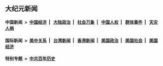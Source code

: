 ## 大纪元新闻

#### 中国新闻 &nbsp;>&nbsp; [中国经济](indexes/ncid283/README.md?06161245) &nbsp;| &nbsp; [大陆政治](indexes/ncid277/README.md?06161245) &nbsp;| &nbsp; [社会万象](indexes/ncid282/README.md?06161245) &nbsp;| &nbsp; [中国人权](indexes/ncid278/README.md?06161245) &nbsp;| &nbsp; [群体事件](indexes/ncid279/README.md?06161245) &nbsp;| &nbsp; [天灾人祸](indexes/ncid280/README.md?06161245)

#### 国际新闻 &nbsp;>&nbsp; [美中关系](indexes/nf1412576/README.md?06161245) &nbsp;| &nbsp; [台湾新闻](indexes/ncid1349361/README.md?06161245) &nbsp;| &nbsp; [香港新闻](indexes/ncid1349362/README.md?06161245) &nbsp;| &nbsp; [美国政治](indexes/ncid1078159/README.md?06161245) &nbsp;| &nbsp; [美国社会](indexes/ncid1078160/README.md?06161245) &nbsp;| &nbsp; [美国经济](indexes/ncid1078158/README.md?06161245)

#### 特别专题 &nbsp;>&nbsp; [中共百年历史](https://github.com/epoch-news/epoch-special/blob/master/README.md?06161245)  
